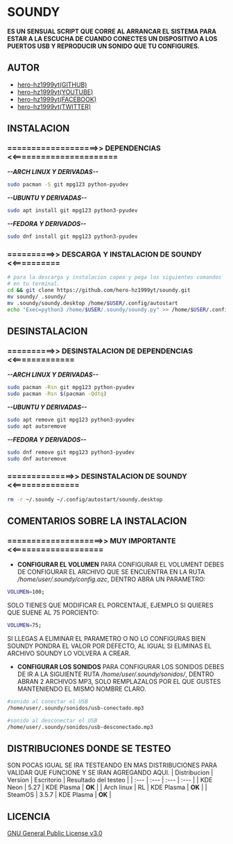 
# SOUNDY
**ES UN SENSUAL SCRIPT QUE CORRE AL ARRANCAR EL SISTEMA PARA ESTAR A LA ESCUCHA DE CUANDO CONECTES UN DISPOSITIVO A LOS PUERTOS USB Y REPRODUCIR UN SONIDO QUE TU CONFIGURES.**


## AUTOR
- [hero-hz1999yt(GITHUB)](https://www.github.com/hero-hz1999yt)
- [hero-hz1999yt(YOUTUBE)](https://www.youtube.com/@HERO_LINUX1999)
- [hero-hz1999yt(FACEBOOK)](https://www.facebook.com/hero.hz1999yt/)
- [hero-hz1999yt(TWITTER)](https://twitter.com/ErikAlbertoRod3)


## INSTALACION
### ===================>> DEPENDENCIAS <<======================
**_--ARCH LINUX Y DERIVADAS--_**
```bash
sudo pacman -S git mpg123 python-pyudev
```
**_--UBUNTU Y DERIVADAS--_**
```bash
sudo apt install git mpg123 python3-pyudev
```
**_--FEDORA Y DERIVADOS--_**
```bash
sudo dnf install git mpg123 python3-pyudev
```
### ==========>> DESCARGA Y INSTALACION DE SOUNDY <<==========
```bash
# para la descarga y instalacion copea y pega los siguientes comandos
# en tu terminal.
cd && git clone https://github.com/hero-hz1999yt/soundy.git
mv soundy/ .soundy/
mv .soundy/soundy.desktop /home/$USER/.config/autostart
echo "Exec=python3 /home/$USER/.soundy/soundy.py" >> /home/$USER/.config/autostart/soundy.desktop
```


## DESINSTALACION
### ==========>> DESINSTALACION DE DEPENDENCIAS <<=============
**_--ARCH LINUX Y DERIVADAS--_**
```bash
sudo pacman -Rsn git mpg123 python-pyudev
sudo pacman -Rsn $(pacman -Qdtq)
```
**_--UBUNTU Y DERIVADAS--_**
```bash
sudo apt remove git mpg123 python3-pyudev
sudo apt autoremove
```
**_--FEDORA Y DERIVADOS--_**
```bash
sudo dnf remove git mpg123 python3-pyudev
sudo dnf autoremove
```
### ==============>> DESINSTALACION DE SOUNDY <<==============
```bash
rm -r ~/.soundy ~/.config/autostart/soundy.desktop
```


## COMENTARIOS SOBRE LA INSTALACION
### ====================>> MUY IMPORTANTE <<===================
* **CONFIGURAR EL VOLUMEN**
PARA CONFIGURAR EL VOLUMENT DEBES DE CONFIGURAR EL ARCHIVO QUE SE ENCUENTRA EN LA RUTA _/home/user/.soundy/config.azc_, DENTRO ABRA UN PARAMETRO:
```bash
VOLUMEN=100;
```
SOLO TIENES QUE MODIFICAR EL PORCENTAJE, EJEMPLO SI QUIERES QUE SUENE AL 75 PORCIENTO:
```bash
VOLUMEN=75;
```
SI LLEGAS A ELIMINAR EL PARAMETRO O NO LO CONFIGURAS BIEN SOUNDY PONDRA EL VALOR POR DEFECTO, AL IGUAL SI ELIMINAS EL ARCHIVO SOUNDY LO VOLVERA A CREAR.

* **CONFIGURAR LOS SONIDOS**
PARA CONFIGURAR LOS SONIDOS DEBES DE IR A LA SIGUIENTE RUTA _/home/user/.soundy/sonidos/_, DENTRO ABRAN 2 ARCHIVOS MP3, SOLO REMPLAZALOS POR EL QUE GUSTES MANTENIENDO EL MISMO NOMBRE CLARO.
```bash
#sonido al conectar el USB
/home/user/.soundy/sonidos/usb-conectado.mp3

#sonido al desconectar el USB
/home/user/.soundy/sonidos/usb-desconectado.mp3
```


## DISTRIBUCIONES DONDE SE TESTEO
SON POCAS IGUAL SE IRA TESTEANDO EN MAS DISTRIBUCIONES PARA VALIDAR QUE FUNCIONE Y SE IRAN AGREGANDO AQUI.
| Distribucion | Version | Escritorio | Resultado del testeo |
| :---         | :---    | :---       | :---                 |
| KDE Neon     | 5.27    | KDE Plasma | **OK**               |
| Arch linux   | RL      | KDE Plasma | **OK**               |
| SteamOS      | 3.5.7   | KDE Plasma | **OK**               |


## LICENCIA
[GNU General Public License v3.0](https://choosealicense.com/licenses/gpl-3.0/)
